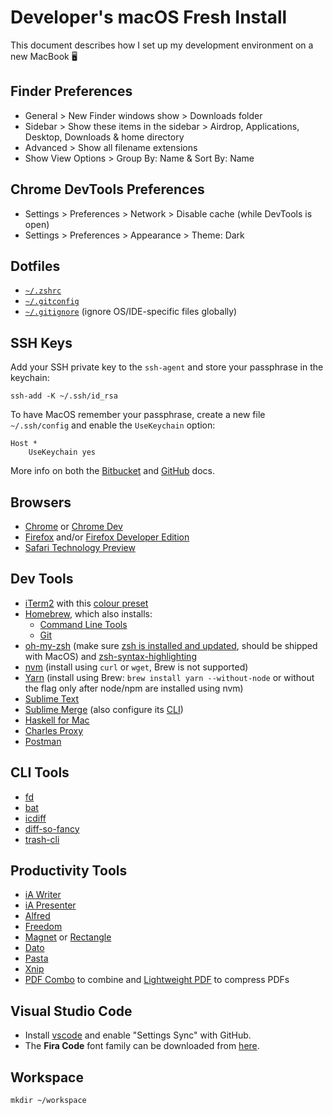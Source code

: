 # Developer's macOS Fresh Install

This document describes how I set up my development environment on a new MacBook 🖥

## Finder Preferences

* General > New Finder windows show > Downloads folder
* Sidebar > Show these items in the sidebar > Airdrop, Applications, Desktop, Downloads & home directory
* Advanced > Show all filename extensions
* Show View Options > Group By: Name & Sort By: Name

## Chrome DevTools Preferences

* Settings > Preferences > Network > Disable cache (while DevTools is open)
* Settings > Preferences > Appearance > Theme: Dark

## Dotfiles

* [`~/.zshrc`](./.zshrc)
* [`~/.gitconfig`](./.gitconfig)
* [`~/.gitignore`](./.gitignore) (ignore OS/IDE-specific files globally)

## SSH Keys

Add your SSH private key to the `ssh-agent` and store your passphrase in the keychain:

```
ssh-add -K ~/.ssh/id_rsa
```

To have MacOS remember your passphrase, create a new file `~/.ssh/config` and enable the `UseKeychain` option:

```
Host *
    UseKeychain yes
```

More info on both the [Bitbucket](https://confluence.atlassian.com/bitbucket/set-up-an-ssh-key-728138079.html#SetupanSSHkey-ssh2SetupSSHonmacOS/Linux) and [GitHub](https://help.github.com/articles/generating-a-new-ssh-key-and-adding-it-to-the-ssh-agent/) docs.

## Browsers

* [Chrome](https://www.google.com/chrome/) or [Chrome Dev](https://www.google.com/chrome/dev/)
* [Firefox](https://www.mozilla.org/en-US/firefox/new/) and/or [Firefox Developer Edition](https://www.mozilla.org/en-US/firefox/developer/)
* [Safari Technology Preview](https://developer.apple.com/safari/technology-preview/)

## Dev Tools

* [iTerm2](https://www.iterm2.com/) with this [colour preset](https://draculatheme.com/iterm/)
* [Homebrew](https://brew.sh/), which also installs:
  * [Command Line Tools](http://osxdaily.com/2014/02/12/install-command-line-tools-mac-os-x/)
  * [Git](http://git-scm.com/)
* [oh-my-zsh](https://ohmyz.sh/) (make sure [zsh is installed and updated](https://github.com/robbyrussell/oh-my-zsh/wiki/Installing-ZSH#zsh), should be shipped with MacOS) and [zsh-syntax-highlighting
](https://github.com/zsh-users/zsh-syntax-highlighting)
* [nvm](https://github.com/creationix/nvm) (install using `curl` or `wget`, Brew is not supported)
* [Yarn](https://yarnpkg.com/) (install using Brew: `brew install yarn --without-node` or without the flag only after node/npm are installed using nvm)
* [Sublime Text](https://www.sublimetext.com/)
* [Sublime Merge](https://www.sublimemerge.com/) (also configure its [CLI](https://forum.sublimetext.com/t/os-x-command-line-for-sublime-merge/39150))
* [Haskell for Mac](http://haskellformac.com/)
* [Charles Proxy](https://www.charlesproxy.com/)
* [Postman](https://www.getpostman.com/)

## CLI Tools

* [fd](https://github.com/sharkdp/fd)
* [bat](https://github.com/sharkdp/bat)
* [icdiff](https://www.jefftk.com/icdiff)
* [diff-so-fancy](https://github.com/so-fancy/diff-so-fancy)
* [trash-cli](https://github.com/sindresorhus/trash-cli)

## Productivity Tools

* [iA Writer](https://ia.net/writer)
* [iA Presenter](https://ia.net/presenter/)
* [Alfred](https://www.alfredapp.com/)
* [Freedom](https://freedom.to/)
* [Magnet](http://magnet.crowdcafe.com/) or [Rectangle](https://rectangleapp.com/)
* [Dato](https://sindresorhus.com/dato)
* [Pasta](https://getpasta.com/)
* [Xnip](http://xnipapp.com/)
* [PDF Combo](https://apps.apple.com/au/app/pdfcombo/id1030461463) to combine and [Lightweight PDF](https://apps.apple.com/au/app/lightweight-pdf/id1450640351) to compress PDFs

## Visual Studio Code

* Install [vscode](https://code.visualstudio.com/) and enable "Settings Sync" with GitHub.
* The **Fira Code** font family can be downloaded from [here](https://github.com/tonsky/FiraCode).

## Workspace

```
mkdir ~/workspace
```
